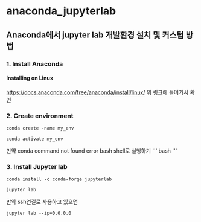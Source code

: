 # anaconda_jupyterlab
## Anaconda에서 jupyter lab 개발환경 설치 및 커스텀 방법

### 1. Install Anaconda
#### Installing on Linux
https://docs.anaconda.com/free/anaconda/install/linux/
위 링크에 들어가서 확인
### 2. Create environment
```
conda create -name my_env
```
```
conda activate my_env
```

만약 conda command not found error
bash shell로 실행하기
'''
bash
'''

### 3. Install Jupyter lab
```
conda install -c conda-forge jupyterlab
```
```
jupyter lab
```
만약 ssh연결로 사용하고 있으면
```
jupyter lab --ip=0.0.0.0
```
